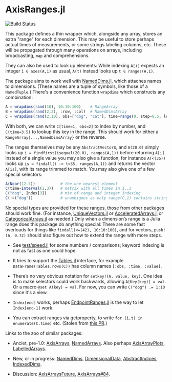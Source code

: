 # AxisRanges.jl

[![Build Status](https://travis-ci.org/mcabbott/AxisRanges.jl.svg?branch=master)](https://travis-ci.org/mcabbott/AxisRanges.jl)

This package defines a thin wrapper which, alongside any array, stores an extra "range" 
for each dimension. This may be useful to store perhaps actual times of measurements, 
or some strings labeling columns, etc. These will be propagated through many 
operations on arrays, including broadcasting, `map` and comprehensions.

They can also be used to look up elements: While indexing `A[i]` expects an integer 
`i ∈ axes(A,1)`  as usual, `A(t)` instead looks up `t ∈ ranges(A,1)`. 

The package aims to work well with [NamedDims.jl](https://github.com/invenia/NamedDims.jl), 
which attaches names to dimensions. (These names are a tuple of symbols, like those of 
a `NamedTuple`.) There's a convenience function `wrapdims` which constructs any combination:
```julia
A = wrapdims(rand(10), 10:10:100)    # RangeArray
B = wrapdims(rand(2,3), :row, :col)  # NamedDimsArray
C = wrapdims(rand(2,10), obs=["dog", "cat"], time=range(0, step=0.5, length=10)) # both
```
With both, we can write `C[time=1, obs=2]` to index by number, 
and `C(time=3.5)` to lookup this key in the range. 
This should work for either a `RangeArray{...,NamedDimsArray}` or the reverse.

The ranges themselves may be any `AbstractVector`s, and `A(20.0)` simply looks up 
`i = findfirst(isequal(20.0), ranges(A,1))` before returning `A[i]`.
Instead of a single value you may also give a function, for instance `A(<(35))`
looks up `is = findall(t -> t<35, ranges(A,1))` and returns the vector `A[is]`,
with its range trimmed to match. You may also give one of a few special selectors:
```julia
A(Near(12.5))           # the one nearest element
C(time=Interval(1,3))   # matrix with all times in 1..3
C("dog", Index[3])      # mix of range and integer indexing
C(!=("dog"))            # unambigous as only range(C,1) contains strings
```

No special types are provided for these ranges, those from other packages should work fine.
(For instance, [UniqueVectors.jl](https://github.com/garrison/UniqueVectors.jl)
or [AcceleratedArrays.jl](https://github.com/andyferris/AcceleratedArrays.jl) 
or [CategoricalArrays.jl](https://github.com/JuliaData/CategoricalArrays.jl) as needed.)
Only when a dimension’s range is a Julia range does this package do anything special: 
There are some fast overloads for things like `findall(<=(42), 10:10:100)`, and 
for vectors, `push!(A, 0.72)` should also figure out how to extend the range with more steps.

<!--
The larger goal is roughly to divide up the functionality of [AxisArrays.jl](https://github.com/JuliaArrays/AxisArrays.jl)
among smaller packages.
-->
* See [test/speed.jl](test/speed.jl) for some numbers / comparisons; 
  keyword indexing is not as fast as one could hope.

* It tries to support the [Tables.jl](https://github.com/JuliaData/Tables.jl) interface,
for example `DataFrame(Tables.rows(C))` has column names `[:obs, :time, :value]`.

* There’s no very obvious notation for `setkey!(A, value, key)`.
One idea is to make selectors could work backwards, allowing `A[Key(key)] = val`.
Or a macro `@set A(key) = val`. For now, you can write `C("dog") .= 1:10` since it's a view.

* `Index[end]` works, perhaps [EndpointRanges.jl](https://github.com/JuliaArrays/EndpointRanges.jl) is the way to let `Index[end-1]` work.

* You can extract ranges via getproperty, to write  `for (i,t) in enumerate(C.time)` etc. 
  (Stolen from [this PR](https://github.com/JuliaArrays/AxisArrays.jl/pull/152).)

Links to the zoo of similar packages:

* Anciet, pre-1.0: [AxisArrays](https://github.com/JuliaArrays/AxisArrays.jl), 
  [NamedArrays](https://github.com/davidavdav/NamedArrays.jl).
  Also perhaps [AxisArrayPlots](https://github.com/jw3126/AxisArrayPlots.jl),
  [LabelledArrays](https://github.com/JuliaDiffEq/LabelledArrays.jl).

* New, or in progress: [NamedDims](https://github.com/invenia/NamedDims.jl), 
  [DimensionalData](https://github.com/rafaqz/DimensionalData.jl),
  [AbstractIndices](https://github.com/Tokazama/AbstractIndices.jl),
  [IndexedDims](https://github.com/invenia/IndexedDims.jl).

* Discussion: [AxisArraysFuture](https://github.com/JuliaCollections/AxisArraysFuture/issues/1),
  [AxisArrays#84](https://github.com/JuliaArrays/AxisArrays.jl/issues/84). 
